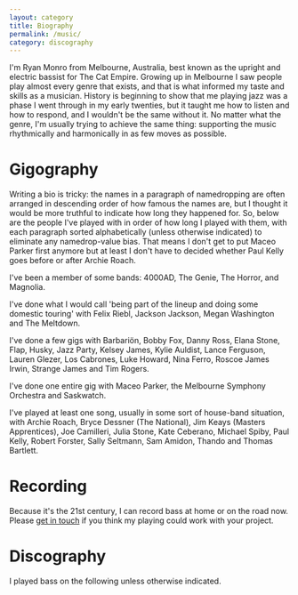 ```yaml
---
layout: category
title: Biography
permalink: /music/
category: discography
---
```


I'm Ryan Monro from Melbourne, Australia, best known as the upright and electric bassist for The Cat Empire. Growing up in Melbourne I saw people play almost every genre that exists, and that is what informed my taste and skills as a musician. History is beginning to show that me playing jazz was a phase I went through in my early twenties, but it taught me how to listen and how to respond, and I wouldn't be the same without it. No matter what the genre, I'm usually trying to achieve the same thing: supporting the music rhythmically and harmonically in as few moves as possible.

# Gigography

Writing a bio is tricky: the names in a paragraph of namedropping are often arranged in descending order of how famous the names are, but I thought it would be more truthful to indicate how long they happened for. So, below are the people I've played with in order of how long I played with them, with each paragraph sorted alphabetically (unless otherwise indicated) to eliminate any namedrop-value bias. That means I don't get to put Maceo Parker first anymore but at least I don't have to decided whether Paul Kelly goes before or after Archie Roach.

I've been a member of some bands: 4000AD, The Genie, The Horror, and Magnolia.

I've done what I would call 'being part of the lineup and doing some domestic touring' with Felix Riebl, Jackson Jackson, Megan Washington and The Meltdown.

I've done a few gigs with Barbariön, Bobby Fox, Danny Ross, Elana Stone, Flap, Husky, Jazz Party, Kelsey James, Kylie Auldist, Lance Ferguson, Lauren Glezer, Los Cabrones, Luke Howard, Nina Ferro, Roscoe James Irwin, Strange James and Tim Rogers.

I've done one entire gig with Maceo Parker, the Melbourne Symphony Orchestra and Saskwatch.

I've played at least one song, usually in some sort of house-band situation, with Archie Roach, Bryce Dessner (The National), Jim Keays (Masters Apprentices), Joe Camilleri, Julia Stone, Kate Ceberano, Michael Spiby, Paul Kelly, Robert Forster, Sally Seltmann, Sam Amidon, Thando and Thomas Bartlett.

# Recording

Because it's the 21st century, I can record bass at home or on the road now. Please [get in touch](/contact/) if you think my playing could work with your project.

# Discography

I played bass on the following unless otherwise indicated.